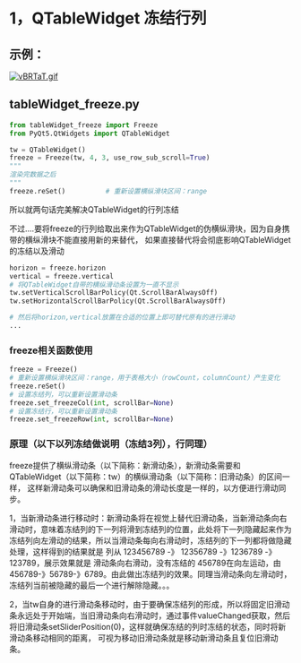 # 1，QTableWidget 冻结行列

## 示例：
[![vBRTaT.gif](https://s1.ax1x.com/2022/08/17/vBRTaT.gif)](https://imgtu.com/i/vBRTaT)

## tableWidget_freeze.py
    
```python
from tableWidget_freeze import Freeze
from PyQt5.QtWidgets import QTableWidget

tw = QTableWidget()
freeze = Freeze(tw, 4, 3, use_row_sub_scroll=True)
"""
渲染完数据之后
"""
freeze.reSet()          # 重新设置横纵滑块区间：range
```
所以就两句话完美解决QTableWidget的行列冻结

不过....要将freeze的行列给取出来作为QTableWidget的伪横纵滑块，因为自身携带的横纵滑块不能直接用新的来替代，
如果直接替代将会彻底影响QTableWidget的冻结以及滑动
```python
horizon = freeze.horizon
vertical = freeze.vertical
# 将QTableWidget自带的横纵滑动条设置为一直不显示
tw.setVerticalScrollBarPolicy(Qt.ScrollBarAlwaysOff)
tw.setHorizontalScrollBarPolicy(Qt.ScrollBarAlwaysOff)

# 然后将horizon,vertical放置在合适的位置上即可替代原有的进行滑动
...

```

### freeze相关函数使用
```python
freeze = Freeze()
# 重新设置横纵滑块区间：range，用于表格大小（rowCount，columnCount）产生变化
freeze.reSet()      
# 设置冻结列，可以重新设置滑动条
freeze.set_freezeCol(int, scrollBar=None)
# 设置冻结行，可以重新设置滑动条
freeze.set_freezeRow(int, scrollBar=None)  
```

### 原理（以下以列冻结做说明（冻结3列），行同理）

freeze提供了横纵滑动条（以下简称：新滑动条），新滑动条需要和QTableWidget（以下简称：tw）的横纵滑动条（以下简称：旧滑动条）的区间一样，
这样新滑动条可以确保和旧滑动条的滑动长度是一样的，以方便进行滑动同步。 


1，当新滑动条进行移动时：新滑动条将在视觉上替代旧滑动条，当新滑动条向右滑动时，意味着冻结列的下一列将滑到冻结列的位置，此处将下一列隐藏起来作为冻结列向左滑动的结果，所以当滑动条每向右滑动时，冻结列的下一列都将做隐藏处理，这样得到的结果就是
列从 123456789 -》 12356789 -》1236789 -》 123789，展示效果就是 滑动条向右滑动，没有冻结的 456789在向左运动，由456789-》56789-》6789。由此做出冻结列的效果。同理当滑动条向左滑动时，冻结列当前被隐藏的最后一个进行解除隐藏。。。

2，当tw自身的进行滑动条移动时，由于要确保冻结列的形成，所以将固定旧滑动条永远处于开始端，当旧滑动条向右滑动时，通过事件valueChanged获取，然后将旧滑动条setSliderPosition(0)，这样就确保冻结的列时冻结的状态，同时将新滑动条移动相同的距离，
可视为移动旧滑动条就是移动新滑动条且复位旧滑动条。
